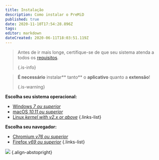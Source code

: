 ```yaml
---
title: Instalação
description: Como instalar o PreMiD
published: true
date: 2020-11-10T17:54:28.896Z
tags:
editor: markdown
dateCreated: 2020-06-11T18:03:51.119Z
---
```


> Antes de ir mais longe, certifique-se de que seu sistema atenda a todos os [requisitos](/install/requirements). 
> 
> {.is-info}

> **É necessário** instalar** tanto** o **aplicativo** quanto a **extensão**! 
> 
> {.is-warning}

**Escolha seu sistema operacional:**
- [Windows *7 ou superior*](/install/windows)
- [macOS *10.11 ou superior*](/install/macos)
- [Linux *kernel with v2.x or above*](/install/linux)
{.links-list}

**Escolha seu navegador:**
- [Chromium *v76 ou superior*](/install/chromium)
- [Firefox *v69 ou superior*](/install/firefox)
{.links-list}

![](https://a.icons8.com/ajlQdsfa/FZhYWV/svg.svg) {.align-abstopright}